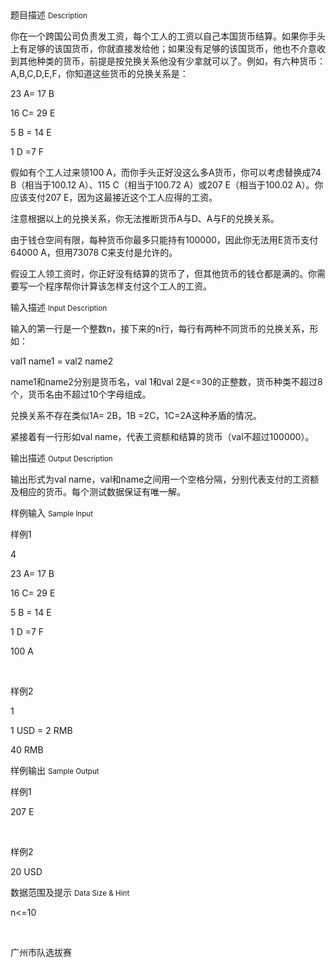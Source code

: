 <div class="panel panel-default">
<div class="area-title">
<span>
题目描述
<small>Description</small>
</span></div>
<div class="panel-body">

<p>你在一个跨国公司负责发工资，每个工人的工资以自己本国货币结算。如果你手头上有足够的该国货币，你就直接发给他；如果没有足够的该国货币，他也不介意收到其他种类的货币，前提是按兑换关系他没有少拿就可以了。例如，有六种货币：A,B,C,D,E,F，你知道这些货币的兑换关系是：</p>
<p>23 A= 17 B</p>
<p>16 C= 29 E</p>
<p>5 B = 14 E</p>
<p>1 D =7 F</p>
<p>假如有个工人过来领100 A，而你手头正好没这么多A货币，你可以考虑替换成74 B（相当于100.12 A）、115 C（相当于100.72 A）或207 E（相当于100.02 A）。你应该支付207 E，因为这最接近这个工人应得的工资。</p>
<p>注意根据以上的兑换关系，你无法推断货币A与D、A与F的兑换关系。</p>
<p>由于钱仓空间有限，每种货币你最多只能持有100000，因此你无法用E货币支付64000 A，但用73078 C来支付是允许的。</p>
<p>假设工人领工资时，你正好没有结算的货币了，但其他货币的钱仓都是满的。你需要写一个程序帮你计算该怎样支付这个工人的工资。</p>

</div>
</div>

<div class="panel panel-default">
<div class="area-title">
<span>
输入描述
<small>Input Description</small>
</span></div>
<div class="panel-body">
<p>输入的第一行是一个整数n，接下来的n行，每行有两种不同货币的兑换关系，形如：</p>
<p>val1 name1 = val2 name2</p>
<p>name1和name2分别是货币名，val 1和val 2是&lt;=30的正整数，货币种类不超过8个，货币名由不超过10个字母组成。</p>
<p>兑换关系不存在类似1A= 2B，1B =2C，1C=2A这种矛盾的情况。</p>
<p>紧接着有一行形如val name，代表工资额和结算的货币（val不超过100000）。</p>

</div>
</div>
<div  class="panel panel-default">
<div class="area-title">
<span>
输出描述
<small>Output Description</small>
</span></div>
<div class="panel-body">

<p>输出形式为val name，val和name之间用一个空格分隔，分别代表支付的工资额及相应的货币。每个测试数据保证有唯一解。</p>

</div>
</div>


<div class="panel panel-default">
<div class="area-title">
<span>
样例输入
<small>Sample Input</small>
</span></div>
<div class="panel-body">
<p>样例1</p>
<p>4</p>
<p>23 A= 17 B</p>
<p>16 C= 29 E</p>
<p>5 B = 14 E</p>
<p>1 D =7 F</p>
<p>100 A</p>
<p> </p>
<p>样例2</p>
<p>1</p>
<p>1 USD = 2 RMB</p>
<p>40 RMB</p>

</div>
</div>

<div class="panel panel-default">
<div class="area-title">
<span>
样例输出
<small>Sample Output</small>
</span></div>
<div class="panel-body">
<p>样例1</p>
<p>207 E</p>
<p> </p>
<p>样例2</p>
<p>20 USD</p>

</div>
</div>

<div class="panel panel-default">
<div class="area-title">
<span>
数据范围及提示
<small>Data Size & Hint</small>
</span></div>
<div class="panel-body">
<p>n&lt;=10</p>
<p> </p>
<p>广州市队选拔赛</p>
</div>
</div>